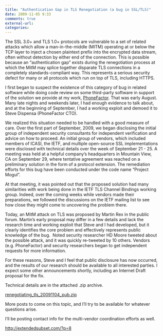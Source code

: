 ```yaml
---
title: "Authentication Gap in TLS Renegotiation (a bug in SSL/TLS)"
date: 2009-11-05 9:33
comments: true
external-url:
categories:
---
```

The SSL 3.0+ and TLS 1.0+ protocols are vulnerable to a set of related attacks which allow a man-in-the-middle (MITM) operating at or below the TCP layer to inject a chosen plaintext prefix into the encrypted data stream, often without detection by either end of the connection. This is possible because an “authentication gap” exists during the renegotiation process at which the MitM may splice together disparate TLS connections in a completely standards-compliant way. This represents a serious security defect for many or all protocols which run on top of TLS, including HTTPS.

I first began to suspect the existence of this category of bug in related software while doing code review on some third-party software in support of the solution we provide at my work, [PhoneFactor][1]. That was early August. Many late nights and weekends later, I had enough evidence to talk about, and at the beginning of September, I had a working exploit and demoed it to Steve Dispensa (PhoneFactor CTO).

We realized this situation needed to be handled with a good measure of care. Over the first part of September, 2009, we began disclosing the initial group of independent security consultants for independent verification and advice on how to proceed. An initial group of vendors, which included members of ICASI, the IETF, and multiple open-source SSL implementations were disclosed with technical details over the week of September 21 - 25. A meeting was held at a helpful company’s headquarters in Mountain View, CA on September 29, where tentative agreement was reached on a preliminary solution in the form of a protocol extension. The remediation efforts for this bug have been conducted under the code name “Project Mogul”.

At that meeting, it was pointed out that the proposed solution had many similarities with work being done in the IETF TLS Channel Bindings working group. Indeed, over the coming weeks while vendors made their preparations, we followed the discussions on the IETF mailing list to see how close they might come to uncovering the problem there.

Today, an MitM attack on TLS was proposed by Martin Rex in the public forum. Martin’s early proposal may differ in a few details and lack the research time and working exploit that Steve and I had developed, but it clearly identifies the core problem and effectively represents public knowledge of the bug.  Noted security researcher HD Moore tweeted about the possible attack, and it was quickly re-tweeted by 10 others. Vendors (e.g. PhoneFactor) and security researchers began to get independent requests for more information.

For these reasons, Steve and I feel that public disclosure has now occurred, and the results of our research should be available to all interested parties. I expect some other announcements shortly, including an Internet Draft proposal for the fix.

Technical details are in the attached .zip archive.

[renegotiating\_tls\_20091104\_pub.zip][2]

More posts to come on this topic, and I’ll try to be available for whatever questions arise.

I’ll be posting contact info for the multi-vendor coordination efforts as well.

<http://extendedsubset.com/?p=8>

  [1]: http://phonefactor.com/
  [2]: http://extendedsubset.com/wp-uploads/2009/11/renegotiating_tls_20091104_pub.zip
